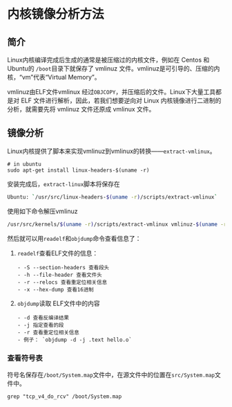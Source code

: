 # 内核镜像分析方法

## 简介

Linux内核编译完成后生成的通常是被压缩过的内核文件，例如在 Centos 和Ubuntu的 `/boot`目录下就保存了 vmlinuz 文件。vmlinuz是可引导的、压缩的内核，“vm”代表“Virtual Memory”。

vmlinuz由ELF文件vmlinux 经过`OBJCOPY`，并压缩后的文件。Linux下大量工具都是对 ELF 文件进行解析，因此，若我们想要逆向对 Linux 内核镜像进行二进制的分析，就需要先将 vmlinuz 文件还原成 vmlinux 文件。

## 镜像分析

Linux内核提供了脚本来实现vmlinuz到vmlinux的转换——`extract-vmlinux`。

```
# in ubuntu
sudo apt-get install linux-headers-$(uname -r)
```

安装完成后，`extract-linux`脚本将保存在

```bash
Ubuntu: `/usr/src/linux-headers-$(uname -r)/scripts/extract-vmlinux`
```

使用如下命令解压vmlinuz

```bash
/usr/src/kernels/$(uname -r)/scripts/extract-vmlinux vmlinuz-$(uname -r) > vmlinux
```

然后就可以用`readelf`和`objdump`命令查看信息了：

1. `readelf`查看ELF文件的信息：

   ```
   - -S --section-headers 查看段头
   - -h --file-header 查看文件头
   - -r --relocs 查看重定位相关信息
   - -x --hex-dump 查看16进制
   ```

2. `objdump`读取 ELF文件中的内容

   ```
   - -d 查看反编译结果
   - -j 指定查看的段
   - -r 查看重定位相关信息
   - 例子： `objdump -d -j .text hello.o`
   ```

### 查看符号表

符号名保存在`/boot/System.map`文件中，在源文件中的位置在`src/System.map`文件中。

```
grep "tcp_v4_do_rcv" /boot/System.map
```

